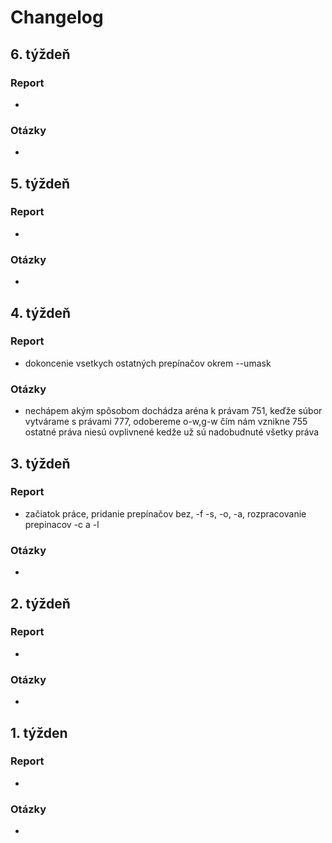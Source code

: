 # Changelog

## 6. týždeň
### Report
- 
### Otázky
- 

## 5. týždeň
### Report
- 
### Otázky
- 

## 4. týždeň
### Report
- dokoncenie vsetkych ostatných prepínačov okrem --umask 
### Otázky
- nechápem akým spôsobom dochádza aréna k právam 751,
 keďže súbor vytvárame s právami 777, odobereme o-w,g-w čím nám vznikne 755 ostatné práva niesú ovplivnené kedže už sú nadobudnuté všetky práva

## 3. týždeň
### Report
- začiatok práce, pridanie prepínačov bez, -f -s, -o, -a, rozpracovanie prepinacov -c a -l
### Otázky
- 

## 2. týždeň
### Report
- 
### Otázky
- 

## 1. týžden
### Report
- 
### Otázky
- 